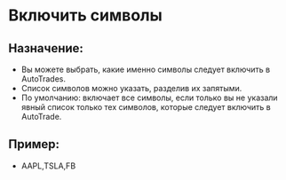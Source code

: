 # **Включить символы**

## Назначение:

- Вы можете выбрать, какие именно символы следует включить в AutoTrades.
- Список символов можно указать, разделив их запятыми.
- По умолчанию: включает все символы, если только вы не указали явный список только тех символов, которые следует включить в AutoTrade.

## Пример:

- AAPL,TSLA,FB

